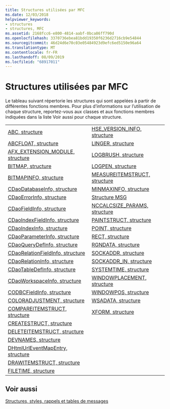 ```yaml
---
title: Structures utilisées par MFC
ms.date: 12/03/2018
helpviewer_keywords:
- structures
- structures, MFC
ms.assetid: 2168fcc6-e800-4814-aabf-0bca86ff790d
ms.openlocfilehash: 3370736ebea81bdd19350f6236d2716cb9e54844
ms.sourcegitcommit: 46d24d6e70c03e05484923d9efc6ed5150e96a64
ms.translationtype: MT
ms.contentlocale: fr-FR
ms.lasthandoff: 08/09/2019
ms.locfileid: "68917011"
---
```

# <a name="structures-used-by-mfc"></a>Structures utilisées par MFC

Le tableau suivant répertorie les structures qui sont appelées à partir de différentes fonctions membres. Pour plus d’informations sur l’utilisation de chaque structure, reportez-vous aux classes et aux fonctions membres indiquées dans la liste Voir aussi pour chaque structure.

|||
|-|-|
|[ABC, structure](/windows/desktop/api/wingdi/ns-wingdi-abc)|[HSE_VERSION_INFO, structure](../../mfc/reference/hse-version-info-structure.md)|
|[ABCFLOAT, structure](/windows/desktop/api/wingdi/ns-wingdi-abcfloat)|[LINGER, structure](/windows/desktop/api/winsock/ns-winsock-linger)|
|[AFX_EXTENSION_MODULE, structure](../../mfc/reference/afx-extension-module-structure.md)|[LOGBRUSH, structure](/windows/desktop/api/wingdi/ns-wingdi-taglogbrush)|
|[BITMAP, structure](/windows/desktop/api/wingdi/ns-wingdi-tagbitmap)|[LOGPEN, structure](/windows/desktop/api/Wingdi/ns-wingdi-taglogpen)|
|[BITMAPINFO, structure](/windows/desktop/api/wingdi/ns-wingdi-tagbitmapinfo)|[MEASUREITEMSTRUCT, structure](/windows/desktop/api/winuser/ns-winuser-tagmeasureitemstruct)|
|[CDaoDatabaseInfo, structure](../../mfc/reference/cdaodatabaseinfo-structure.md)|[MINMAXINFO, structure](/windows/desktop/api/winuser/ns-winuser-tagminmaxinfo)|
|[CDaoErrorInfo, structure](../../mfc/reference/cdaoerrorinfo-structure.md)|[Structure MSG](/windows/desktop/api/winuser/ns-winuser-tagmsg)|
|[CDaoFieldInfo, structure](../../mfc/reference/cdaofieldinfo-structure.md)|[NCCALCSIZE_PARAMS, structure](/windows/desktop/api/winuser/ns-winuser-tagnccalcsize_params)|
|[CDaoIndexFieldInfo, structure](../../mfc/reference/cdaoindexfieldinfo-structure.md)|[PAINTSTRUCT, structure](/windows/desktop/api/winuser/ns-winuser-tagpaintstruct)|
|[CDaoIndexInfo, structure](../../mfc/reference/cdaoindexinfo-structure.md)|[POINT, structure](/windows/desktop/api/windef/ns-windef-tagpoint)|
|[CDaoParameterInfo, structure](../../mfc/reference/cdaoparameterinfo-structure.md)|[RECT, structure](/windows/desktop/api/windef/ns-windef-tagrect)|
|[CDaoQueryDefInfo, structure](../../mfc/reference/cdaoquerydefinfo-structure.md)|[RGNDATA, structure](/windows/desktop/api/wingdi/ns-wingdi-rgndata)|
|[CDaoRelationFieldInfo, structure](../../mfc/reference/cdaorelationfieldinfo-structure.md)|[SOCKADDR, structure](/windows/desktop/winsock/sockaddr-2)|
|[CDaoRelationInfo, structure](../../mfc/reference/cdaorelationinfo-structure.md)|[SOCKADDR_IN, structure](/windows/desktop/winsock/sockaddr-2)|
|[CDaoTableDefInfo, structure](../../mfc/reference/cdaotabledefinfo-structure.md)|[SYSTEMTIME, structure](/windows/desktop/api/minwinbase/ns-minwinbase-systemtime)
|[CDaoWorkspaceInfo, structure](../../mfc/reference/cdaoworkspaceinfo-structure.md)|[WINDOWPLACEMENT, structure](/windows/desktop/api/winuser/ns-winuser-tagwindowplacement)|
|[CODBCFieldInfo, structure](../../mfc/reference/codbcfieldinfo-structure.md)|[WINDOWPOS, structure](/windows/desktop/api/winuser/ns-winuser-tagwindowpos)
|[COLORADJUSTMENT, structure](/windows/desktop/api/wingdi/ns-wingdi-tagcoloradjustment)|[WSADATA, structure](/windows/desktop/api/winsock2/ns-winsock2-wsadata)|
|[COMPAREITEMSTRUCT, structure](/windows/desktop/api/winuser/ns-winuser-tagcompareitemstruct)|[XFORM, structure](/windows/desktop/api/wingdi/ns-wingdi-tagxform)|
|[CREATESTRUCT, structure](/windows/desktop/api/winuser/ns-winuser-tagcreatestructa)||
|[DELETEITEMSTRUCT, structure](/windows/desktop/api/winuser/ns-winuser-tagdeleteitemstruct)||
|[DEVNAMES, structure](/windows/desktop/api/commdlg/ns-commdlg-tagdevnames)||
|[DHtmlUrlEventMapEntry, structure](../../mfc/reference/dhtmlurleventmapentry-structure.md)||
|[DRAWITEMSTRUCT, structure](/windows/desktop/api/winuser/ns-winuser-tagdrawitemstruct)||
|[FILETIME, structure](/windows/desktop/api/minwinbase/ns-minwinbase-filetime)||

## <a name="see-also"></a>Voir aussi

[Structures, styles, rappels et tables de messages](../../mfc/reference/structures-styles-callbacks-and-message-maps.md)
